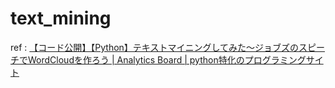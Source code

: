 # text_mining

ref : 
[【コード公開】【Python】テキストマイニングしてみた〜ジョブズのスピーチでWordCloudを作ろう \| Analytics Board \| python特化のプログラミングサイト](https://su-gi-rx.com/archives/3031)
